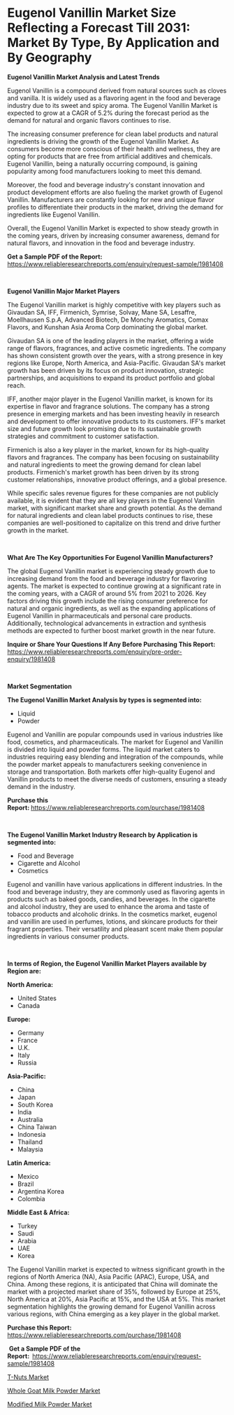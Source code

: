 <p><h1>Eugenol Vanillin Market Size Reflecting a Forecast Till 2031: Market By Type, By Application and By Geography</h1></p><p><strong>Eugenol Vanillin Market Analysis and Latest Trends</strong></p>
<p><p>Eugenol Vanillin is a compound derived from natural sources such as cloves and vanilla. It is widely used as a flavoring agent in the food and beverage industry due to its sweet and spicy aroma. The Eugenol Vanillin Market is expected to grow at a CAGR of 5.2% during the forecast period as the demand for natural and organic flavors continues to rise.</p><p>The increasing consumer preference for clean label products and natural ingredients is driving the growth of the Eugenol Vanillin Market. As consumers become more conscious of their health and wellness, they are opting for products that are free from artificial additives and chemicals. Eugenol Vanillin, being a naturally occurring compound, is gaining popularity among food manufacturers looking to meet this demand.</p><p>Moreover, the food and beverage industry's constant innovation and product development efforts are also fueling the market growth of Eugenol Vanillin. Manufacturers are constantly looking for new and unique flavor profiles to differentiate their products in the market, driving the demand for ingredients like Eugenol Vanillin.</p><p>Overall, the Eugenol Vanillin Market is expected to show steady growth in the coming years, driven by increasing consumer awareness, demand for natural flavors, and innovation in the food and beverage industry.</p></p>
<p><strong>Get a Sample PDF of the Report:&nbsp;</strong> <a href="https://www.reliableresearchreports.com/enquiry/request-sample/1981408">https://www.reliableresearchreports.com/enquiry/request-sample/1981408</a></p>
<p>&nbsp;</p>
<p><strong>Eugenol Vanillin Major Market Players</strong></p>
<p><p>The Eugenol Vanillin market is highly competitive with key players such as Givaudan SA, IFF, Firmenich, Symrise, Solvay, Mane SA, Lesaffre, Moellhausen S.p.A, Advanced Biotech, De Monchy Aromatics, Comax Flavors, and Kunshan Asia Aroma Corp dominating the global market.</p><p>Givaudan SA is one of the leading players in the market, offering a wide range of flavors, fragrances, and active cosmetic ingredients. The company has shown consistent growth over the years, with a strong presence in key regions like Europe, North America, and Asia-Pacific. Givaudan SA's market growth has been driven by its focus on product innovation, strategic partnerships, and acquisitions to expand its product portfolio and global reach.</p><p>IFF, another major player in the Eugenol Vanillin market, is known for its expertise in flavor and fragrance solutions. The company has a strong presence in emerging markets and has been investing heavily in research and development to offer innovative products to its customers. IFF's market size and future growth look promising due to its sustainable growth strategies and commitment to customer satisfaction.</p><p>Firmenich is also a key player in the market, known for its high-quality flavors and fragrances. The company has been focusing on sustainability and natural ingredients to meet the growing demand for clean label products. Firmenich's market growth has been driven by its strong customer relationships, innovative product offerings, and a global presence.</p><p>While specific sales revenue figures for these companies are not publicly available, it is evident that they are all key players in the Eugenol Vanillin market, with significant market share and growth potential. As the demand for natural ingredients and clean label products continues to rise, these companies are well-positioned to capitalize on this trend and drive further growth in the market.</p></p>
<p>&nbsp;</p>
<p><strong>What Are The Key Opportunities For Eugenol Vanillin Manufacturers?</strong></p>
<p><p>The global Eugenol Vanillin market is experiencing steady growth due to increasing demand from the food and beverage industry for flavoring agents. The market is expected to continue growing at a significant rate in the coming years, with a CAGR of around 5% from 2021 to 2026. Key factors driving this growth include the rising consumer preference for natural and organic ingredients, as well as the expanding applications of Eugenol Vanillin in pharmaceuticals and personal care products. Additionally, technological advancements in extraction and synthesis methods are expected to further boost market growth in the near future.</p></p>
<p><strong>Inquire or Share Your Questions If Any Before Purchasing This Report:</strong> <a href="https://www.reliableresearchreports.com/enquiry/pre-order-enquiry/1981408">https://www.reliableresearchreports.com/enquiry/pre-order-enquiry/1981408</a></p>
<p>&nbsp;</p>
<p><strong>Market Segmentation</strong></p>
<p><strong>The Eugenol Vanillin Market Analysis by types is segmented into:</strong></p>
<p><ul><li>Liquid</li><li>Powder</li></ul></p>
<p><p>Eugenol and Vanillin are popular compounds used in various industries like food, cosmetics, and pharmaceuticals. The market for Eugenol and Vanillin is divided into liquid and powder forms. The liquid market caters to industries requiring easy blending and integration of the compounds, while the powder market appeals to manufacturers seeking convenience in storage and transportation. Both markets offer high-quality Eugenol and Vanillin products to meet the diverse needs of customers, ensuring a steady demand in the industry.</p></p>
<p><strong>Purchase this Report:&nbsp;</strong><a href="https://www.reliableresearchreports.com/purchase/1981408">https://www.reliableresearchreports.com/purchase/1981408</a></p>
<p>&nbsp;</p>
<p><strong>The Eugenol Vanillin Market Industry Research by Application is segmented into:</strong></p>
<p><ul><li>Food and Beverage</li><li>Cigarette and Alcohol</li><li>Cosmetics</li></ul></p>
<p><p>Eugenol and vanillin have various applications in different industries. In the food and beverage industry, they are commonly used as flavoring agents in products such as baked goods, candies, and beverages. In the cigarette and alcohol industry, they are used to enhance the aroma and taste of tobacco products and alcoholic drinks. In the cosmetics market, eugenol and vanillin are used in perfumes, lotions, and skincare products for their fragrant properties. Their versatility and pleasant scent make them popular ingredients in various consumer products.</p></p>
<p>&nbsp;</p>
<p><strong>In terms of Region, the Eugenol Vanillin Market Players available by Region are:</strong></p>
<p>
    <p> <strong> North America: </strong>
        <ul>
            <li>United States</li>
            <li>Canada</li>
        </ul>
        </p> 
    <p> <strong> Europe: </strong>
        <ul>
            <li>Germany</li>
            <li>France</li>
            <li>U.K.</li>
            <li>Italy</li>
            <li>Russia</li>
        </ul>
        </p> 
    <p> <strong> Asia-Pacific: </strong>
        <ul>
            <li>China</li>
            <li>Japan</li>
            <li>South Korea</li>
            <li>India</li>
            <li>Australia</li>
            <li>China Taiwan</li>
            <li>Indonesia</li>
            <li>Thailand</li>
            <li>Malaysia</li>
        </ul>
        </p> 
    <p> <strong> Latin America: </strong>
        <ul>
            <li>Mexico</li>
            <li>Brazil</li>
            <li>Argentina Korea</li>
            <li>Colombia</li>
        </ul>
        </p> 
    <p> <strong> Middle East & Africa: </strong>
        <ul>
            <li>Turkey</li>
            <li>Saudi</li>
            <li>Arabia</li>
            <li>UAE</li>
            <li>Korea</li>
        </ul>
    </p>
    </p>
<p><p>The Eugenol Vanillin market is expected to witness significant growth in the regions of North America (NA), Asia Pacific (APAC), Europe, USA, and China. Among these regions, it is anticipated that China will dominate the market with a projected market share of 35%, followed by Europe at 25%, North America at 20%, Asia Pacific at 15%, and the USA at 5%. This market segmentation highlights the growing demand for Eugenol Vanillin across various regions, with China emerging as a key player in the global market.</p></p>
<p><strong>Purchase this Report: </strong><a href="https://www.reliableresearchreports.com/purchase/1981408">https://www.reliableresearchreports.com/purchase/1981408</a></p>
<p>&nbsp;<strong>Get a Sample PDF of the Report:&nbsp;&nbsp;</strong><a href="https://www.reliableresearchreports.com/enquiry/request-sample/1981408">https://www.reliableresearchreports.com/enquiry/request-sample/1981408</a></p>
<p><strong></strong></p>
<p><p><a href="https://frill-swim-3cd.notion.site/T-Nuts-Market-Size-Market-Share-and-Global-Market-Analysis-Report-2024-2031-a88ceb6fea9e42578f0255103dd09837">T-Nuts Market</a></p><p><a href="https://github.com/singletonthaxterkelliehr2df/Market-Research-Report-List-1/blob/main/whole-goat-milk-powder-market.md">Whole Goat Milk Powder Market</a></p><p><a href="https://github.com/kufem1/Market-Research-Report-List-1/blob/main/modified-milk-powder-market.md">Modified Milk Powder Market</a></p></p>